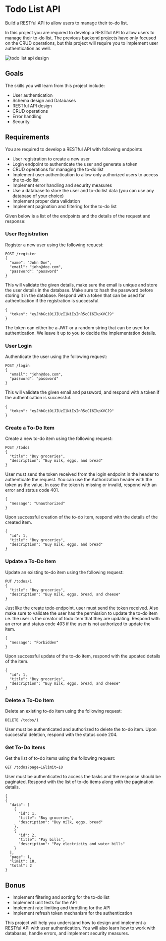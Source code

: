 # Todo List API

Build a RESTful API to allow users to manage their to-do list.

In this project you are required to develop a RESTful API to allow users to manage their to-do list. The previous
backend projects have only focused on the CRUD operations, but this project will require you to implement user
authentication as well.

<img src="https://assets.roadmap.sh/guest/todo-list-api-bsrdd.png" alt="todo list api design"/>

## Goals

The skills you will learn from this project include:

- User authentication
- Schema design and Databases
- RESTful API design
- CRUD operations
- Error handling
- Security

## Requirements

You are required to develop a RESTful API with following endpoints

- User registration to create a new user
- Login endpoint to authenticate the user and generate a token
- CRUD operations for managing the to-do list
- Implement user authentication to allow only authorized users to access the to-do list
- Implement error handling and security measures
- Use a database to store the user and to-do list data (you can use any database of your choice)
- Implement proper data validation
- Implement pagination and filtering for the to-do list

Given below is a list of the endpoints and the details of the request and response:

### User Registration

Register a new user using the following request:

```
POST /register
{
  "name": "John Doe",
  "email": "john@doe.com",
  "password": "password"
}
```

This will validate the given details, make sure the email is unique and store the user details in the database. Make
sure to hash the password before storing it in the database. Respond with a token that can be used for authentication if
the registration is successful.

```
{
  "token": "eyJhbGciOiJIUzI1NiIsInR5cCI6IkpXVCJ9"
}
```

The token can either be a JWT or a random string that can be used for authentication. We leave it up to you to decide
the implementation details.

### User Login

Authenticate the user using the following request:

```
POST /login
{
  "email": "john@doe.com",
  "password": "password"
}
```

This will validate the given email and password, and respond with a token if the authentication is successful.

```
{
  "token": "eyJhbGciOiJIUzI1NiIsInR5cCI6IkpXVCJ9"
}
```

### Create a To-Do Item

Create a new to-do item using the following request:

```
POST /todos
{
  "title": "Buy groceries",
  "description": "Buy milk, eggs, and bread"
}
```

User must send the token received from the login endpoint in the header to authenticate the request. You can use the
Authorization header with the token as the value. In case the token is missing or invalid, respond with an error and
status code 401.

```
{
  "message": "Unauthorized"
}
```

Upon successful creation of the to-do item, respond with the details of the created item.

```
{
  "id": 1,
  "title": "Buy groceries",
  "description": "Buy milk, eggs, and bread"
}
```

### Update a To-Do Item

Update an existing to-do item using the following request:

```
PUT /todos/1
{
  "title": "Buy groceries",
  "description": "Buy milk, eggs, bread, and cheese"
}
```

Just like the create todo endpoint, user must send the token received. Also make sure to validate the user has the
permission to update the to-do item i.e. the user is the creator of todo item that they are updating. Respond with an
error and status code 403 if the user is not authorized to update the item.

```
{
  "message": "Forbidden"
}
```

Upon successful update of the to-do item, respond with the updated details of the item.

```
{
  "id": 1,
  "title": "Buy groceries",
  "description": "Buy milk, eggs, bread, and cheese"
}
```

### Delete a To-Do Item

Delete an existing to-do item using the following request:

```
DELETE /todos/1
```

User must be authenticated and authorized to delete the to-do item. Upon successful deletion, respond with the status
code 204.

### Get To-Do Items

Get the list of to-do items using the following request:

```
GET /todos?page=1&limit=10
```

User must be authenticated to access the tasks and the response should be paginated. Respond with the list of to-do
items along with the pagination details.

```
{
{
  "data": [
    {
      "id": 1,
      "title": "Buy groceries",
      "description": "Buy milk, eggs, bread"
    },
    {
      "id": 2,
      "title": "Pay bills",
      "description": "Pay electricity and water bills"
    }
  ],
  "page": 1,
  "limit": 10,
  "total": 2
}
```

## Bonus

- Implement filtering and sorting for the to-do list
- Implement unit tests for the API
- Implement rate limiting and throttling for the API
- Implement refresh token mechanism for the authentication

This project will help you understand how to design and implement a RESTful API with user authentication. You will also
learn how to work with databases, handle errors, and implement security measures.